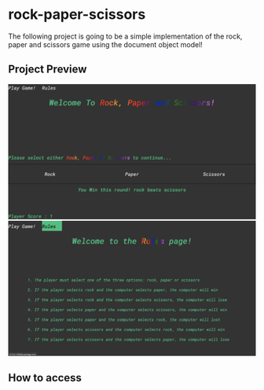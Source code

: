 # rock-paper-scissors
The following project is going to be a simple implementation of the rock, paper and scissors game using the document object model! 

## Project Preview 
![alt text](./resources/images/preview.png)
![alt text](./resources/images/preview2.png)

## How to access 


